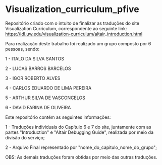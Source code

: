 # Visualization_curriculum_pfive

Repositório criado com o intuito de finalizar as traduções do site Visualization Curriculum, correspondente ao seguinte link: https://idl.uw.edu/visualization-curriculum/altair_introduction.html

Para realização deste trabalho foi realizado um grupo composto por 6 pessoas, sendo:

1 - ITALO DA SILVA SANTOS

2 - LUCAS BARROS BARCELOS

3 - IGOR ROBERTO ALVES

4 - CARLOS EDUARDO DE LIMA PEREIRA

5 - ARTHUR SILVA DE VASCONCELOS

6 - DAVID FARINA DE OLIVEIRA

Este repositório contém as seguintes informações:

1 - Traduções individuais do Capítulo 6 e 7 do site, juntamente com as partes "Introduction" e "Altair Debugging Guide", realizada por meio da divisão do serviço;

2 - Arquivo Final representado por "nome_do_capitulo_nome_do_grupo";

OBS: As demais traduções foram obtidas por meio das outras traduções.
